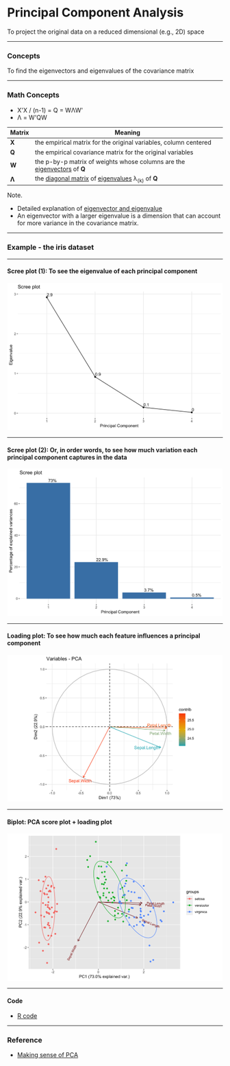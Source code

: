 # Principal Component Analysis
To project the original data on a reduced dimensional (e.g., 2D) space

<hr>

### Concepts

To find the eigenvectors and eigenvalues of the covariance matrix

<hr>

### Math Concepts

- X'X / (n-1) = Q = WΛW'
- Λ = W'QW

Matrix | Meaning
--- | ---
<b>X</b> | the empirical matrix for the original variables, column centered
<b>Q</b> | the empirical covariance matrix for the original variables
<b>W</b> | the p-by-p matrix of weights whose columns are the <a href="https://en.wikipedia.org/wiki/Eigenvalues_and_eigenvectors">eigenvectors</a> of <b>Q</b>
<b>Λ</b> | the <a href="https://en.wikipedia.org/wiki/Diagonal_matrix">diagonal matrix</a> of <a href="https://en.wikipedia.org/wiki/Eigenvalues_and_eigenvectors">eigenvalues</a> λ<sub>(k)</sub> of <b>Q</b>

Note.
- Detailed explanation of <a href="./eigenvector_and_eigenvalue.md">eigenvector and eigenvalue</a>
- An eigenvector with a larger eigenvalue is a dimension that can account for more variance in the covariance matrix.

<hr>

### Example - the iris dataset

<hr>

#### Scree plot (1): To see the eigenvalue of each principal component
<img src="./images/PCA_iris_scree_plot_eigenvalue.png" width="600px">

<hr>

#### Scree plot (2): Or, in order words, to see how much variation each principal component captures in the data
<img src="./images/PCA_iris_scree_plot_percentage.png" width="600px">

<hr>

#### Loading plot: To see how much each feature influences a principal component
<img src="./images/PCA_iris_loading_plot.png" width="600px">

<hr>

#### Biplot: PCA score plot + loading plot
<img src="./images/PCA_iris_biplot.png" width="700px">

<hr>

#### Code
- <a href="./PCA.R">R code</a>

<hr>

### Reference

- <a href="https://stats.stackexchange.com/questions/2691/making-sense-of-principal-component-analysis-eigenvectors-eigenvalues/140579">Making sense of PCA</a>
